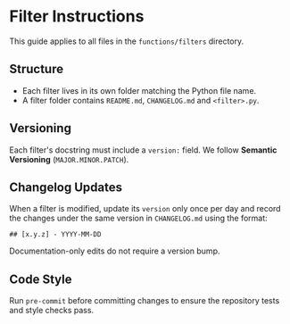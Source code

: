 # Filter Instructions

This guide applies to all files in the `functions/filters` directory.

## Structure
- Each filter lives in its own folder matching the Python file name.
- A filter folder contains `README.md`, `CHANGELOG.md` and `<filter>.py`.

## Versioning

Each filter's docstring must include a `version:` field. We follow **Semantic Versioning** (`MAJOR.MINOR.PATCH`).

## Changelog Updates
When a filter is modified, update its `version` only once per day and record the changes under the same version in `CHANGELOG.md` using the format:

```
## [x.y.z] - YYYY-MM-DD
```

Documentation-only edits do not require a version bump.

## Code Style
Run `pre-commit` before committing changes to ensure the repository tests and style checks pass.
